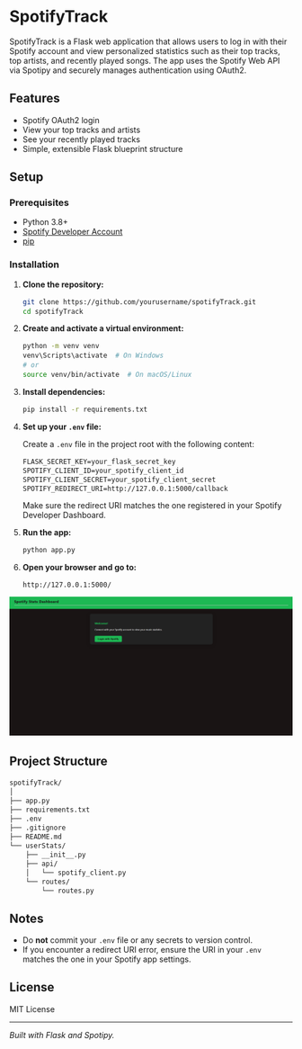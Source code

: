 # SpotifyTrack

SpotifyTrack is a Flask web application that allows users to log in with their Spotify account and view personalized statistics such as their top tracks, top artists, and recently played songs. The app uses the Spotify Web API via Spotipy and securely manages authentication using OAuth2.

## Features

- Spotify OAuth2 login
- View your top tracks and artists
- See your recently played tracks
- Simple, extensible Flask blueprint structure

## Setup

### Prerequisites

- Python 3.8+
- [Spotify Developer Account](https://developer.spotify.com/dashboard/applications)
- [pip](https://pip.pypa.io/en/stable/)

### Installation

1. **Clone the repository:**
    ```sh
    git clone https://github.com/yourusername/spotifyTrack.git
    cd spotifyTrack
    ```

2. **Create and activate a virtual environment:**
    ```sh
    python -m venv venv
    venv\Scripts\activate  # On Windows
    # or
    source venv/bin/activate  # On macOS/Linux
    ```

3. **Install dependencies:**
    ```sh
    pip install -r requirements.txt
    ```

4. **Set up your `.env` file:**

    Create a `.env` file in the project root with the following content:
    ```
    FLASK_SECRET_KEY=your_flask_secret_key
    SPOTIFY_CLIENT_ID=your_spotify_client_id
    SPOTIFY_CLIENT_SECRET=your_spotify_client_secret
    SPOTIFY_REDIRECT_URI=http://127.0.0.1:5000/callback
    ```

    Make sure the redirect URI matches the one registered in your Spotify Developer Dashboard.

5. **Run the app:**
    ```sh
    python app.py
    ```

6. **Open your browser and go to:**
    ```
    http://127.0.0.1:5000/
    ```

![Login page](image.png)
## Project Structure

```
spotifyTrack/
│
├── app.py
├── requirements.txt
├── .env
├── .gitignore
├── README.md
└── userStats/
    ├── __init__.py
    ├── api/
    │   └── spotify_client.py
    └── routes/
        └── routes.py
```

## Notes

- Do **not** commit your `.env` file or any secrets to version control.
- If you encounter a redirect URI error, ensure the URI in your `.env` matches the one in your Spotify app settings.

## License

MIT License

---

*Built with Flask and Spotipy.*